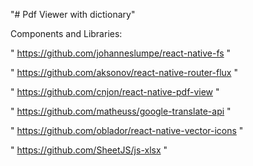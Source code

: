 "# Pdf Viewer with dictionary"

Components and Libraries:

" https://github.com/johanneslumpe/react-native-fs "

" https://github.com/aksonov/react-native-router-flux "

" https://github.com/cnjon/react-native-pdf-view "

" https://github.com/matheuss/google-translate-api "

" https://github.com/oblador/react-native-vector-icons "

" https://github.com/SheetJS/js-xlsx "

